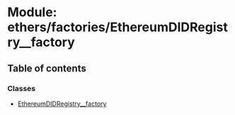 # Module: ethers/factories/EthereumDIDRegistry\_\_factory

## Table of contents

### Classes

- [EthereumDIDRegistry\_\_factory](../classes/ethers_factories_EthereumDIDRegistry__factory.EthereumDIDRegistry__factory.md)
